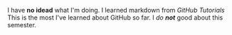 I have **no idead** what I'm doing.
I learned markdown from *GitHub Tutorials*
This is the most I've learned about GitHub so far.
I _do **not**_ good about this semester.
